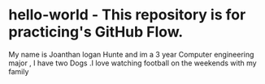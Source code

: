 # hello-world - This repository is for practicing's GitHub Flow.
My name is Joanthan logan Hunte and im a 3 year Computer engineering major , I have two Dogs .I love watching football on the weekends with my family  
